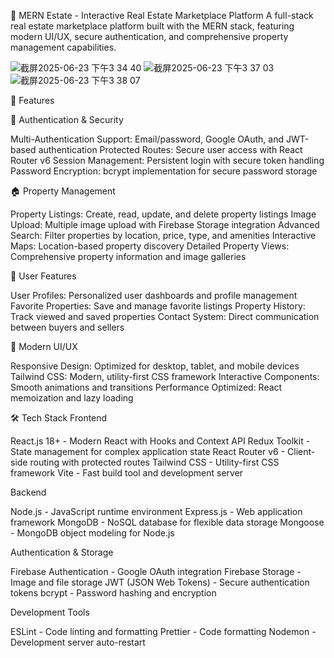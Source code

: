 🏡 MERN Estate - Interactive Real Estate Marketplace Platform
A full-stack real estate marketplace platform built with the MERN stack, featuring modern UI/UX, secure authentication, and comprehensive property management capabilities.

![截屏2025-06-23 下午3 34 40](https://github.com/user-attachments/assets/4ac8373d-db58-4956-9a59-17333f2a8a75)
![截屏2025-06-23 下午3 37 03](https://github.com/user-attachments/assets/62cba1a2-05ca-4e6e-9768-358f6d7fa76e)
![截屏2025-06-23 下午3 38 07](https://github.com/user-attachments/assets/bbb05d55-9a10-47a4-8a0d-69007a5c45a8)

🌟 Features

🔐 Authentication & Security

Multi-Authentication Support: Email/password, Google OAuth, and JWT-based authentication
Protected Routes: Secure user access with React Router v6
Session Management: Persistent login with secure token handling
Password Encryption: bcrypt implementation for secure password storage

🏠 Property Management

Property Listings: Create, read, update, and delete property listings
Image Upload: Multiple image upload with Firebase Storage integration
Advanced Search: Filter properties by location, price, type, and amenities
Interactive Maps: Location-based property discovery
Detailed Property Views: Comprehensive property information and image galleries

💼 User Features

User Profiles: Personalized user dashboards and profile management
Favorite Properties: Save and manage favorite listings
Property History: Track viewed and saved properties
Contact System: Direct communication between buyers and sellers

🎨 Modern UI/UX

Responsive Design: Optimized for desktop, tablet, and mobile devices
Tailwind CSS: Modern, utility-first CSS framework
Interactive Components: Smooth animations and transitions
Performance Optimized: React memoization and lazy loading

🛠️ Tech Stack
Frontend

React.js 18+ - Modern React with Hooks and Context API
Redux Toolkit - State management for complex application state
React Router v6 - Client-side routing with protected routes
Tailwind CSS - Utility-first CSS framework
Vite - Fast build tool and development server

Backend

Node.js - JavaScript runtime environment
Express.js - Web application framework
MongoDB - NoSQL database for flexible data storage
Mongoose - MongoDB object modeling for Node.js

Authentication & Storage

Firebase Authentication - Google OAuth integration
Firebase Storage - Image and file storage
JWT (JSON Web Tokens) - Secure authentication tokens
bcrypt - Password hashing and encryption

Development Tools

ESLint - Code linting and formatting
Prettier - Code formatting
Nodemon - Development server auto-restart
